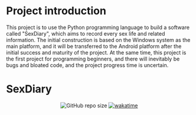 # Project introduction

This project is to use the Python programming language to build a software called "SexDiary", which aims to record every sex life and related information. The initial construction is based on the Windows system as the main platform, and it will be transferred to the Android platform after the initial success and maturity of the project. At the same time, this project is the first project for programming beginners, and there will inevitably be bugs and bloated code, and the project progress time is uncertain.

# SexDiary

<p align="center">
<img alt="GitHub repo size" src="https://img.shields.io/github/repo-size/A-conanclub/SexDiary">
<a href="https://wakatime.com/badge/user/4d9e14a8-51d0-45c5-85c9-cf71d46d777b/project/4526c8e0-d624-4747-b1bb-b8ee578c5db1"><img src="https://wakatime.com/badge/user/4d9e14a8-51d0-45c5-85c9-cf71d46d777b/project/4526c8e0-d624-4747-b1bb-b8ee578c5db1.svg" alt="wakatime"></a>
</p>